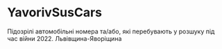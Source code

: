 # YavorivSusCars
Підозрілі автомобільні номера та/або, які перебувають у розшуку під час війни 2022. Львівщина-Яворіщина
